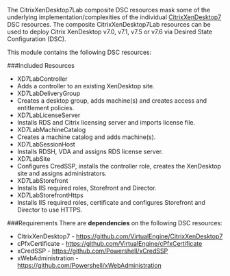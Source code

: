 The CitrixXenDesktop7Lab composite DSC resources mask some of the underlying implementation/complexities
of the individual [CitrixXenDesktop7](https://github.com/VirtualEngine/CitrixXenDesktop7) DSC resources.
The composite CitrixXenDesktop7Lab resources can be used to deploy Citrix XenDesktop v7.0, v7.1, v7.5 or v7.6 via
Desired State Configuration (DSC).

This module contains the following DSC resources:

###Included Resources
* XD7LabController
 * Adds a controller to an existing XenDesktop site.
* XD7LabDeliveryGroup
 * Creates a desktop group, adds machine(s) and creates access and entitlement policies.
* XD7LabLicenseServer
 * Installs RDS and Citrix licensing server and imports license file.
* XD7LabMachineCatalog
 * Creates a machine catalog and adds machine(s).
* XD7LabSessionHost
 * Installs RDSH, VDA and assigns RDS license server.
* XD7LabSite
 * Configures CredSSP, installs the controller role, creates the XenDesktop site and assigns administrators.
* XD7LabStorefront
 * Installs IIS required roles, Storefront and Director.
* XD7LabStorefrontHttps
 * Installs IIS required roles, certificate and configures Storefront and Director to use HTTPS.

###Requirements
There are __dependencies__ on the following DSC resources:

* CitrixXenDesktop7 - https://github.com/VirtualEngine/CitrixXenDesktop7
* cPfxCertificate - https://github.com/VirtualEngine/cPfxCertificate
* xCredSSP - https://github.com/Powershell/xCredSSP
* xWebAdministration - https://github.com/Powershell/xWebAdministration
